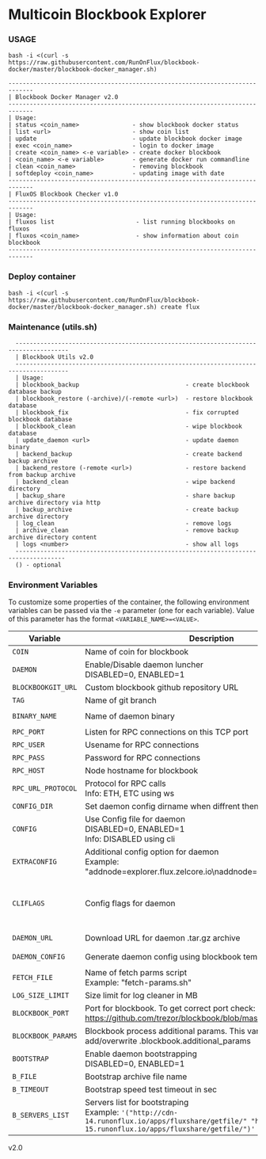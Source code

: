 # Multicoin Blockbook Explorer

### USAGE
```
bash -i <(curl -s https://raw.githubusercontent.com/RunOnFlux/blockbook-docker/master/blockbook-docker_manager.sh)
```
```
-----------------------------------------------------------------------------
| Blockbook Docker Manager v2.0
-----------------------------------------------------------------------------
| Usage:
| status <coin_name>               - show blockbook docker status
| list <url>                       - show coin list
| update                           - update blockbook docker image
| exec <coin_name>                 - login to docker image
| create <coin_name> <-e variable> - create docker blockbook
| <coin_name> <-e variable>        - generate docker run commandline
| clean <coin_name>                - removing blockbook
| softdeploy <coin_name>           - updating image with date
-----------------------------------------------------------------------------
| FluxOS Blockbook Checker v1.0
-----------------------------------------------------------------------------
| Usage:
| fluxos list                       - list running blockbooks on fluxos
| fluxos <coin_name>                - show information about coin blockbook
-----------------------------------------------------------------------------
```
### Deploy container
```
bash -i <(curl -s https://raw.githubusercontent.com/RunOnFlux/blockbook-docker/master/blockbook-docker_manager.sh) create flux
```

### Maintenance (utils.sh)
```
  -------------------------------------------------------------------------------------
  | Blockbook Utils v2.0
  -------------------------------------------------------------------------------------
  | Usage:
  | blockbook_backup                              - create blockbook database backup
  | blockbook_restore (-archive)/(-remote <url>)  - restore blockbook database
  | blockbook_fix                                 - fix corrupted blockbook database
  | blockbook_clean                               - wipe blockbook database
  | update_daemon <url>                           - update daemon binary
  | backend_backup                                - create backend backup archive
  | backend_restore (-remote <url>)               - restore backend from backup archive
  | backend_clean                                 - wipe backend directory
  | backup_share                                  - share backup archive directory via http
  | backup_archive                                - create backup archive directory
  | log_clean                                     - remove logs
  | archive_clean                                 - remove backup archive directory content 
  | logs <number>                                 - show all logs
  ------------------------------------------------------------------------------------
  () - optional
```

### Environment Variables

To customize some properties of the container, the following environment
variables can be passed via the `-e` parameter (one for each variable).  Value
of this parameter has the format `<VARIABLE_NAME>=<VALUE>`.
 
| Variable       | Description                                  | Required   | Default |
|----------------|----------------------------------------------|------------|---------|
|`COIN`| Name of coin for blockbook | `YES` | `unset` | 
|`DAEMON`| Enable/Disable daemon luncher <br /> DISABLED=0, ENABLED=1  | `NO` | `1` | 
|`BLOCKBOOKGIT_URL`| Custom blockbook github repository URL  | `NO` | `https://github.com/trezor/blockbook.git` | 
|`TAG`| Name of git branch  | `NO` | `master` | 
|`BINARY_NAME`| Name of daemon binary | `NO` | `AUTO` <br />`FROM BLOCKBOOK CONFIG` | 
|`RPC_PORT`| Listen for RPC connections on this TCP port | `YES` | `unset` |
|`RPC_USER`| Usename for RPC connections | `NO` | `user` |
|`RPC_PASS`| Password for RPC connections | `NO` | `pass` |
|`RPC_HOST`| Node hostname for blockbook | `NO` | `localhost` |
|`RPC_URL_PROTOCOL`| Protocol for RPC calls <br /> Info: ETH, ETC using ws | `NO` | `http` |
|`CONFIG_DIR`| Set daemon config dirname when diffrent then .${COIN} | `NO` | `unset` |
|`CONFIG`| Use Config file for daemon <br /> DISABLED=0, ENABLED=1 <br /> Info: DISABLED using cli | `NO` | `1` |
|`EXTRACONFIG`| Additional config option for daemon <br /> Example: "addnode=explorer.flux.zelcore.io\naddnode=explorer.runonflux.io" | `NO` | `unset` |
|`CLIFLAGS`| Config flags for daemon | `YES` <br />when using CLI mode | `unset` |
|`DAEMON_URL`| Download URL for daemon .tar.gz archive | `NO` | `AUTO` <br />`FROM BLOCKBOOK CONFIG` |
|`DAEMON_CONFIG`| Generate daemon config using blockbook template | `NO` | `AUTO` <br />`FROM BLOCKBOOK` |
|`FETCH_FILE`| Name of fetch parms script <br /> Example: "fetch-params.sh" | `NO` | `unset` |
|`LOG_SIZE_LIMIT`| Size limit for log cleaner in MB | `NO` | `40` |
|`BLOCKBOOK_PORT`| Port for blockbook. To get correct port check: <br /> https://github.com/trezor/blockbook/blob/master/docs/ports.md | `YES` | `unset` |
|`BLOCKBOOK_PARAMS`| Blockbook process additional params. This variable can add/overwrite .blockbook.additional_params | `NO` | `unset` |
|`BOOTSTRAP`| Enable daemon bootstrapping <br /> DISABLED=0, ENABLED=1 | `NO` | `0` |
|`B_FILE`| Bootstrap archive file name | `NO` | `daemon_bootstrap.tar.gz` |
|`B_TIMEOUT`| Bootstrap speed test timeout in sec | `NO` | `6` |
|`B_SERVERS_LIST`| Servers list for bootstraping <br /> Example: `'("http://cdn-14.runonflux.io/apps/fluxshare/getfile/" "http://cdn-15.runonflux.io/apps/fluxshare/getfile/")'` | `NO` | `BUILD-IN SERVERS LIST` |

v2.0
